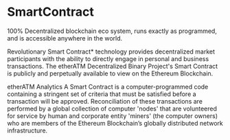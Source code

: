 # SmartContract
100% Decentralized blockchain eco system, runs exactly as programmed, and is accessible anywhere in the world.


Revolutionary Smart Contract* technology provides decentralized market participants with the ability to directly engage in personal and business transactions. The etherATM Decentralized Binary Project's Smart Contract is publicly and perpetually available to view on the Ethereum Blockchain.


etherATM Analytics
A Smart Contract is a computer-programmed code containing a stringent set of criteria that must be satisfied before a transaction will be approved. Reconciliation of these transactions are performed by a global collection of computer 'nodes' that are volunteered for service by human and corporate entity 'miners' (the computer owners) who are members of the Ethereum Blockchain’s globally distributed network infrastructure.
